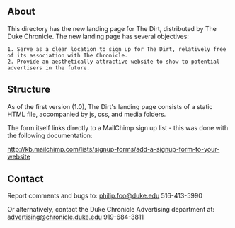 About
-----------------------------------
This directory has the new landing page for The Dirt, distributed by The
Duke Chronicle. The new landing page has several objectives:

	1. Serve as a clean location to sign up for The Dirt, relatively free of its association with The Chronicle.
	2. Provide an aesthetically attractive website to show to potential advertisers in the future.


Structure
-----------------------------------
As of the first version (1.0), The Dirt's landing page consists of a static HTML file, accompanied by js, css, and media folders.

The form itself links directly to a MailChimp sign up list - this was done with the following documentation:

http://kb.mailchimp.com/lists/signup-forms/add-a-signup-form-to-your-website


Contact
-----------------------------------
Report comments and bugs to:
	philip.foo@duke.edu
	516-413-5990

Or alternatively, contact the Duke Chronicle Advertising department at:
	advertising@chronicle.duke.edu
	919-684-3811